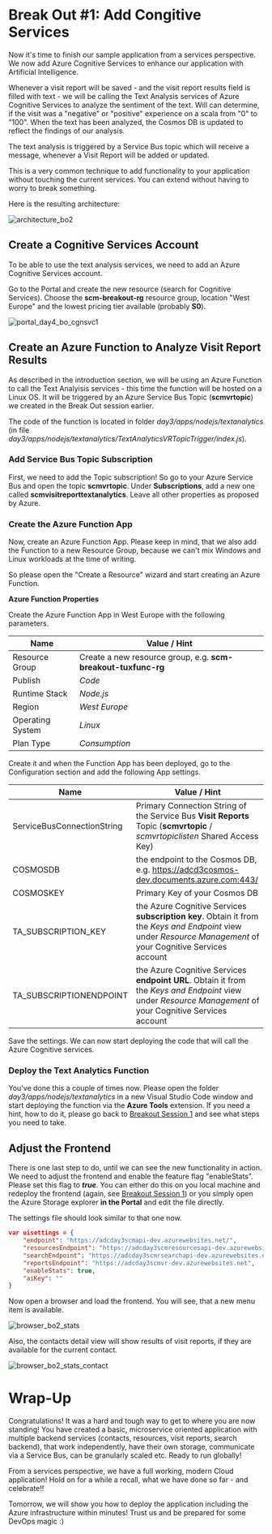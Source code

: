 # Break Out #1: Add Congitive Services #

Now it's time to finish our sample application from a services perspective. We now add Azure Cognitive Services to enhance our application with Artificial Intelligence.

Whenever a visit report will be saved - and the visit report results field is filled with text - we will be calling the Text Analysis services of Azure Cognitive Services to analyze the sentiment of the text. Will can determine, if the visit was a "negative" or "positive" experience on a scala from "0" to "100". When the text has been analyzed, the Cosmos DB is updated to reflect the findings of our analysis.

The text analysis is triggered by a Service Bus topic which will receive a message, whenever a Visit Report will be added or updated. 

This is a very common technique to add functionality to your application without touching the current services. You can extend without having to worry to break something.

Here is the resulting architecture:

![architecture_bo2](./img/architecture_day3.png "architecture_bo2")

## Create a Cognitive Services Account ##

To be able to use the text analysis services, we need to add an Azure Cognitive Services account.

Go to the Portal and create the new resource (search for Cognitive Services). Choose the **scm-breakout-rg** resource group, location "West Europe" and the lowest pricing tier available (probably **S0**).

![portal_day4_bo_cgnsvc1](./img/portal_day4_bo_cgnsvc1.png "portal_day4_bo_cgnsvc1")

## Create an Azure Function to Analyze Visit Report Results ##

As described in the introduction section, we will be using an Azure Function to call the Text Analyisis services - this time the function will be hosted on a Linux OS. It will be triggered by an Azure Service Bus Topic (**scmvrtopic**) we created in the Break Out session earlier. 

The code of the function is located in folder *day3/apps/nodejs/textanalytics* (in file *day3/apps/nodejs/textanalytics/TextAnalyticsVRTopicTrigger/index.js*).

### Add Service Bus Topic Subscription ### 

First, we need to add the Topic subscription! So go to your Azure Service Bus and open the topic **scmvrtopic**. Under **Subscriptions**, add a new one called **scmvisitreporttextanalytics**. Leave all other properties as proposed by Azure.

### Create the Azure Function App ###

Now, create an Azure Function App. Please keep in mind, that we also add the Function to a new Resource Group, because we can't mix Windows and Linux workloads at the time of writing.

So please open the "Create a Resource" wizard and start creating an Azure Function.

**Azure Function Properties**

Create the Azure Function App in West Europe with the following parameters.

| Name | Value / Hint |
| --- | --- |
| Resource Group | Create a new resource group, e.g. **scm-breakout-tuxfunc-rg** |
| Publish | *Code* |
| Runtime Stack | *Node.js* |
| Region | *West Europe* |
| Operating System | *Linux* |
| Plan Type | *Consumption* |

Create it and when the Function App has been deployed, go to the Configuration section and add the following App settings.

| Name | Value / Hint |
| --- | --- |
| ServiceBusConnectionString | Primary Connection String of the Service Bus **Visit Reports** Topic (**scmvrtopic** / *scmvrtopiclisten* Shared Access Key) |
| COSMOSDB | the endpoint to the Cosmos DB, e.g. <https://adcd3cosmos-dev.documents.azure.com:443/> |
| COSMOSKEY | Primary Key of your Cosmos DB |
| TA_SUBSCRIPTION_KEY | the Azure Cognitive Services **subscription key**. Obtain it from the *Keys and Endpoint* view under *Resource Management* of your Cognitive Services account |
| TA_SUBSCRIPTIONENDPOINT | the Azure Cognitive Services **endpoint URL**. Obtain it from the *Keys and Endpoint* view under *Resource Management* of your Cognitive Services account |

Save the settings. We can now start deploying the code that will call the Azure Cognitive services.

### Deploy the Text Analytics Function ###

You've done this a couple of times now. Please open the folder *day3/apps/nodejs/textanalytics* in a new Visual Studio Code window and start deploying the function via the **Azure Tools** extension. If you need a hint, how to do it, please go back to [Breakout Session 1](challenges/challenge-4.md) and see what steps you need to take.

## Adjust the Frontend ##

There is one last step to do, until we can see the new functionality in action. We need to adjust the frontend and enable the feature flag "enableStats". Please set this flag to ***true***. You can either do this on you local machine and redeploy the frontend (again, see [Breakout Session 1](challenges/challenge-4.md)) or you simply open the Azure Storage explorer **in the Portal** and edit the file directly.

The settings file should look similar to that one now.

```json
var uisettings = {
    "endpoint": "https://adcday3scmapi-dev.azurewebsites.net/",
    "resourcesEndpoint": "https://adcday3scmresourcesapi-dev.azurewebsites.net/",
    "searchEndpoint": "https://adcday3scmrsearchapi-dev.azurewebsites.net/",
    "reportsEndpoint": "https://adcday3scmvr-dev.azurewebsites.net",
    "enableStats": true,
    "aiKey": ""
}
```

Now open a browser and load the frontend. You will see, that a new menu item is available.

![browser_bo2_stats](./img/browser_bo2_stats.png "browser_bo2_stats")

Also, the contacts detail view will show results of visit reports, if they are available for the current contact.

![browser_bo2_stats_contact](./img/browser_bo2_stats_contact.png "browser_bo2_stats_contact")

# Wrap-Up #

Congratulations! It was a hard and tough way to get to where you are now standing! You have created a basic, microservice oriented application with multiple backend services (contacts, resources, visit reports, search backend), that work independently, have their own storage, communicate via a Service Bus, can be granularly scaled etc. Ready to run globally!

From a services perspective, we have a full working, modern Cloud application! Hold on for a while a recall, what we have done so far - and celebrate!!

Tomorrow, we will show you how to deploy the application including the Azure infrastructure within minutes! Trust us and be prepared for some DevOps magic :)
